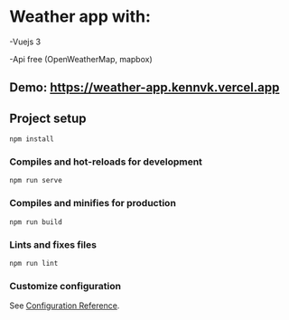 # Weather app with:
  -Vuejs 3
 
  -Api free (OpenWeatherMap, mapbox)
 
## Demo: https://weather-app.kennvk.vercel.app
## Project setup

```
npm install
```

### Compiles and hot-reloads for development

```
npm run serve
```

### Compiles and minifies for production

```
npm run build
```

### Lints and fixes files

```
npm run lint
```

### Customize configuration

See [Configuration Reference](https://cli.vuejs.org/config/).
